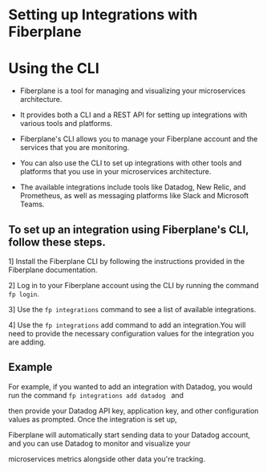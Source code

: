 

# Setting up Integrations with Fiberplane

# Using the CLI

- Fiberplane is a tool for managing and visualizing your microservices architecture. 

- It provides both a CLI and a REST API for setting up integrations with various tools and platforms.

- Fiberplane's CLI allows you to manage your Fiberplane account and the services that you are monitoring.

- You can also use the CLI to set up integrations with other tools and platforms that you use in your microservices architecture.

- The available integrations include tools like Datadog, New Relic, and Prometheus, as well as messaging platforms like Slack and Microsoft Teams.

## To set up an integration using Fiberplane's CLI, follow these steps.

1] Install the Fiberplane CLI by following the instructions provided in the Fiberplane documentation.

2] Log in to your Fiberplane account using the CLI by running the command `fp login`.

3] Use the `fp integrations` command to see a list of available integrations.

4] Use the `fp integrations` add command to add an integration.You will need to provide the 
   necessary configuration values for the integration you are adding.
   
   ## Example
   
   For example, if you wanted to add an integration with Datadog, you would run the command `fp integrations add datadog ` and 
   
   then provide your Datadog API key, application key, and other configuration values as prompted. Once the integration is set up, 
   
   Fiberplane will automatically start sending data to your Datadog account, and you can use Datadog to monitor and visualize your 
   
   microservices metrics alongside other data you're tracking.
